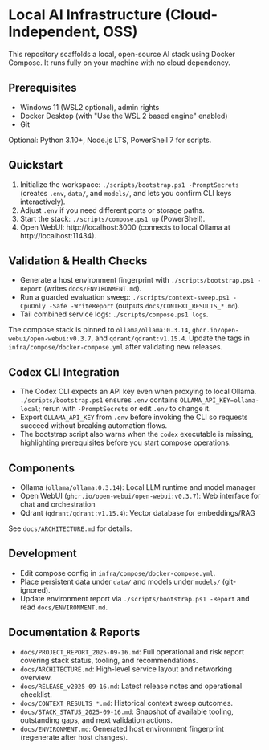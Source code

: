# Local AI Infrastructure (Cloud-Independent, OSS)

This repository scaffolds a local, open-source AI stack using Docker Compose. It runs fully on your machine with no cloud dependency.

## Prerequisites
- Windows 11 (WSL2 optional), admin rights
- Docker Desktop (with "Use the WSL 2 based engine" enabled)
- Git

Optional: Python 3.10+, Node.js LTS, PowerShell 7 for scripts.

## Quickstart
1. Initialize the workspace: `./scripts/bootstrap.ps1 -PromptSecrets` (creates `.env`, `data/`, and `models/`, and lets you confirm CLI keys interactively).
2. Adjust `.env` if you need different ports or storage paths.
3. Start the stack: `./scripts/compose.ps1 up` (PowerShell).
4. Open WebUI: http://localhost:3000 (connects to local Ollama at http://localhost:11434).

## Validation & Health Checks
- Generate a host environment fingerprint with `./scripts/bootstrap.ps1 -Report` (writes `docs/ENVIRONMENT.md`).
- Run a guarded evaluation sweep: `./scripts/context-sweep.ps1 -CpuOnly -Safe -WriteReport` (outputs `docs/CONTEXT_RESULTS_*.md`).
- Tail combined service logs: `./scripts/compose.ps1 logs`.

The compose stack is pinned to `ollama/ollama:0.3.14`, `ghcr.io/open-webui/open-webui:v0.3.7`, and `qdrant/qdrant:v1.15.4`. Update the tags in `infra/compose/docker-compose.yml` after validating new releases.

## Codex CLI Integration
- The Codex CLI expects an API key even when proxying to local Ollama. `./scripts/bootstrap.ps1` ensures `.env` contains `OLLAMA_API_KEY=ollama-local`; rerun with `-PromptSecrets` or edit `.env` to change it.
- Export `OLLAMA_API_KEY` from `.env` before invoking the CLI so requests succeed without breaking automation flows.
- The bootstrap script also warns when the `codex` executable is missing, highlighting prerequisites before you start compose operations.

## Components
- Ollama (`ollama/ollama:0.3.14`): Local LLM runtime and model manager
- Open WebUI (`ghcr.io/open-webui/open-webui:v0.3.7`): Web interface for chat and orchestration
- Qdrant (`qdrant/qdrant:v1.15.4`): Vector database for embeddings/RAG

See `docs/ARCHITECTURE.md` for details.

## Development
- Edit compose config in `infra/compose/docker-compose.yml`.
- Place persistent data under `data/` and models under `models/` (git-ignored).
- Update environment report via `./scripts/bootstrap.ps1 -Report` and read `docs/ENVIRONMENT.md`.

## Documentation & Reports
- `docs/PROJECT_REPORT_2025-09-16.md`: Full operational and risk report covering stack status, tooling, and recommendations.
- `docs/ARCHITECTURE.md`: High-level service layout and networking overview.
- `docs/RELEASE_v2025-09-16.md`: Latest release notes and operational checklist.
- `docs/CONTEXT_RESULTS_*.md`: Historical context sweep outcomes.
- `docs/STACK_STATUS_2025-09-16.md`: Snapshot of available tooling, outstanding gaps, and next validation actions.
- `docs/ENVIRONMENT.md`: Generated host environment fingerprint (regenerate after host changes).


